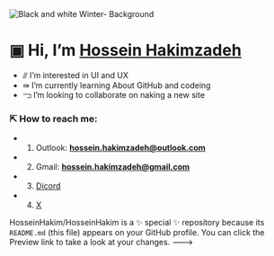 <picture>
 <source media="(prefers-color-scheme: dark)" srcset="https://github.com/HosseinHakim/HosseinHakim/assets/150718871/710feea6-0803-4e51-a088-83c08cf98aac">
 <source media="(prefers-color-scheme: light)" srcset="https://github.com/HosseinHakim/HosseinHakim/assets/150718871/710feea6-0803-4e51-a088-83c08cf98aac">
 <img alt="Black and white Winter- Background" src=""https://github.com/HosseinHakim/HosseinHakim/assets/150718871/710feea6-0803-4e51-a088-83c08cf98aac">
</picture>

# ▣  Hi, I’m [Hossein Hakimzadeh](https://github.com/HosseinHakim)
- ⫻ I’m interested in UI and UX
- ⇛ I’m currently learning About GitHub and codeing
- ⫎ I’m looking to collaborate on naking a new site 
### ⇱ How to reach me:
   -  1.  Outlook: **hossein.hakimzadeh@outlook.com**
   -  2. Gmail: **hossein.hakimzadeh@gmail.com**
   -  3. [Dicord](https://discord.com/users/1096397829947277393)
   -  4. [X](https://twitter.com/HHakimzadeh)
    


HosseinHakim/HosseinHakim is a ✨ special ✨ repository because its `README.md` (this file) appears on your GitHub profile.
You can click the Preview link to take a look at your changes.
--->
